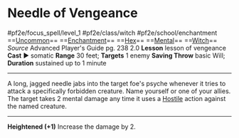 # Needle of Vengeance
#pf2e/focus_spell/level_1 #pf2e/class/witch #pf2e/school/enchantment 
==[Uncommon](Uncommon.md)== ==[Enchantment](Enchantment.md)== ==[Hex](Hex.md)== ==[Mental](Mental.md)== ==[Witch](Witch.md)==
*Source* Advanced Player's Guide pg. 238 2.0
**Lesson** lesson of vengeance
**Cast** ► somatic
**Range** 30 feet; **Targets** 1 enemy
**Saving Throw** basic Will; **Duration** sustained up to 1 minute

---
A long, jagged needle jabs into the target foe's psyche whenever it tries to attack a specifically forbidden creature. Name yourself or one of your allies. The target takes 2 mental damage any time it uses a [Hostile](Hostile.md) action against the named creature.

<hr>

**Heightened (+1)** Increase the damage by 2.